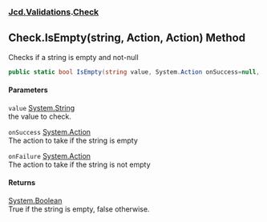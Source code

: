 ### [Jcd.Validations](Jcd_Validations.md 'Jcd.Validations').[Check](Jcd_Validations_Check.md 'Jcd.Validations.Check')
## Check.IsEmpty(string, Action, Action) Method
Checks if a string is empty and not-null  
```csharp
public static bool IsEmpty(string value, System.Action onSuccess=null, System.Action onFailure=null);
```
#### Parameters
<a name='Jcd_Validations_Check_IsEmpty(string_System_Action_System_Action)_value'></a>
`value` [System.String](https://docs.microsoft.com/en-us/dotnet/api/System.String 'System.String')  
the value to check.
  
<a name='Jcd_Validations_Check_IsEmpty(string_System_Action_System_Action)_onSuccess'></a>
`onSuccess` [System.Action](https://docs.microsoft.com/en-us/dotnet/api/System.Action 'System.Action')  
The action to take if the string is empty
  
<a name='Jcd_Validations_Check_IsEmpty(string_System_Action_System_Action)_onFailure'></a>
`onFailure` [System.Action](https://docs.microsoft.com/en-us/dotnet/api/System.Action 'System.Action')  
The action to take if the string is not empty
  
#### Returns
[System.Boolean](https://docs.microsoft.com/en-us/dotnet/api/System.Boolean 'System.Boolean')  
True if the string is empty, false otherwise.
